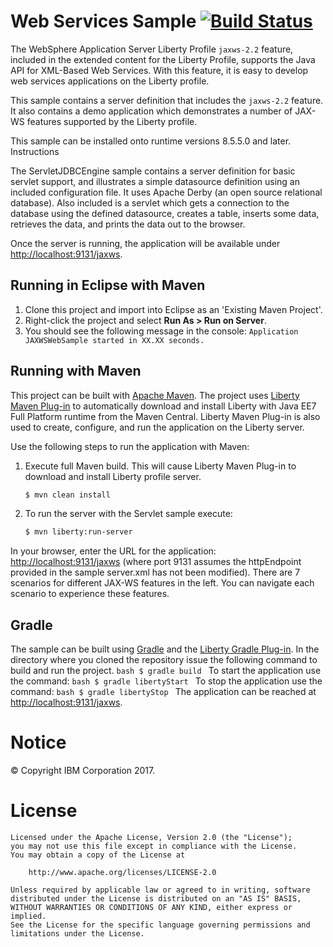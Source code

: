 Web Services Sample [![Build Status](https://travis-ci.org/WASdev/sample.jaxws.web.svg?branch=master)](https://travis-ci.org/WASdev/sample.jaxws.web)
==============

The WebSphere Application Server Liberty Profile `jaxws-2.2` feature, included in the extended content for the Liberty Profile, supports the Java API for XML-Based Web Services. With this feature, it is easy to develop web services applications on the Liberty profile.

This sample contains a server definition that includes the `jaxws-2.2` feature. It also contains a demo application which demonstrates a number of JAX-WS features supported by the Liberty profile.

This sample can be installed onto runtime versions 8.5.5.0 and later.
Instructions

The ServletJDBCEngine sample contains a server definition for basic servlet support, and illustrates a simple datasource definition using an included configuration file. It uses Apache Derby (an open source relational database). Also included is a servlet which gets a connection to the database using the defined datasource, creates a table, inserts some data, retrieves the data, and prints the data out to the browser.

Once the server is running, the application will be available under [http://localhost:9131/jaxws](http://localhost:9131/jaxws).

## Running in Eclipse with Maven

1. Clone this project and import into Eclipse as an 'Existing Maven Project'.
2. Right-click the project and select **Run As > Run on Server**.
3. You should see the following message in the console: `Application JAXWSWebSample started in XX.XX seconds.`

## Running with Maven

This project can be built with [Apache Maven](http://maven.apache.org/). The project uses [Liberty Maven Plug-in][] to automatically download and install Liberty with Java EE7 Full Platform runtime from the Maven Central. Liberty Maven Plug-in is also used to create, configure, and run the application on the Liberty server.

Use the following steps to run the application with Maven:

1. Execute full Maven build. This will cause Liberty Maven Plug-in to download and install Liberty profile server.
    ```bash
    $ mvn clean install
    ```
2. To run the server with the Servlet sample execute:
    ```bash
    $ mvn liberty:run-server
    ```
In your browser, enter the URL for the application: [http://localhost:9131/jaxws](http://localhost:9131/jaxws/) (where port 9131 assumes the httpEndpoint provided in the sample server.xml has not been modified).
There are 7 scenarios for different JAX-WS features in the left. You can navigate each scenario to experience these features.

## Gradle

The sample can be built using [Gradle](https://gradle.org/) and the [Liberty Gradle Plug-in][]. In the directory where you cloned the repository issue the following command to build and run the project.
    ```bash
    $ gradle build
    ```
To start the application use the command:
    ```bash
    $ gradle libertyStart
    ```
To stop the application use the command:
    ```bash
    $ gradle libertyStop
    ```
The application can be reached at [http://localhost:9131/jaxws](http://localhost:9131/jaxws/).

# Notice

© Copyright IBM Corporation 2017.

# License

```text
Licensed under the Apache License, Version 2.0 (the "License");
you may not use this file except in compliance with the License.
You may obtain a copy of the License at

    http://www.apache.org/licenses/LICENSE-2.0

Unless required by applicable law or agreed to in writing, software
distributed under the License is distributed on an "AS IS" BASIS,
WITHOUT WARRANTIES OR CONDITIONS OF ANY KIND, either express or implied.
See the License for the specific language governing permissions and
limitations under the License.
````

[Liberty Maven Plug-in]: https://github.com/WASdev/ci.maven
[Liberty Gradle Plug-in]: https://github.com/WASdev/ci.gradle
